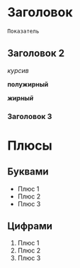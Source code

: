 # Заголовок

```sh
Показатель
```
## Заголовок 2
*курсив*

**полужирный**

***жирный***
### Заголовок 3
# Плюсы
## Буквами
* Плюс 1
* Плюс 2
* Плюс 3
## Цифрами
1. Плюс 1
2. Плюс 2
3. Плюс 3

